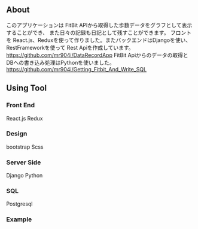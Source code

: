 ## About
このアプリケーションは FitBit APIから取得した歩数データをグラフとして表示することができ、
また日々の記録も日記として残すことができます。
フロントを React.js、Reduxを使って作りました。またバックエンドはDjangoを使い、RestFrameworkを使って Rest Apiを作成しています。
https://github.com/mr904i/DataRecordApp
FitBit Apiからのデータの取得とDBへの書き込み処理はPythonを使いました。
https://github.com/mr904i/Getting_Fitbit_And_Write_SQL

## Using Tool
### Front End
React.js
Redux

### Design
bootstrap
Scss

### Server Side
Django
Python

### SQL
Postgresql

### Example
